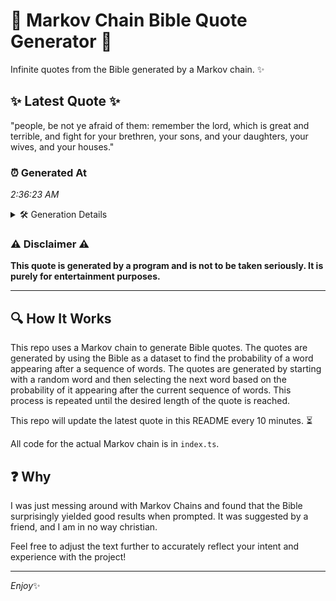 # 📖 Markov Chain Bible Quote Generator 📖

Infinite quotes from the Bible generated by a Markov chain. ✨

## ✨ Latest Quote ✨
"people, be not ye afraid of them: remember the lord, which is great and terrible, and fight for your brethren, your sons, and your daughters, your wives, and your houses."

### ⏰ Generated At
*2:36:23 AM*

<details>
    <summary>🛠️ Generation Details</summary>
    <p>
        <strong>🌱 Seed:</strong> people,<br>
        <strong>🔄 Iterations:</strong> 29<br>
        <strong>📜 Context History:</strong><br>[ people, ]: be<br>[ people,, be ]: not<br>[ people,, be, not ]: ye<br>[ people,, be, not, ye ]: afraid<br>[ people,, be, not, ye, afraid ]: of<br>[ people,, be, not, ye, afraid, of ]: them:<br>[ be, not, ye, afraid, of, them: ]: remember<br>[ not, ye, afraid, of, them:, remember ]: the<br>[ ye, afraid, of, them:, remember, the ]: lord,<br>[ afraid, of, them:, remember, the, lord, ]: which<br>[ of, them:, remember, the, lord,, which ]: is<br>[ them:, remember, the, lord,, which, is ]: great<br>[ remember, the, lord,, which, is, great ]: and<br>[ the, lord,, which, is, great, and ]: terrible,<br>[ lord,, which, is, great, and, terrible, ]: and<br>[ which, is, great, and, terrible,, and ]: fight<br>[ is, great, and, terrible,, and, fight ]: for<br>[ great, and, terrible,, and, fight, for ]: your<br>[ and, terrible,, and, fight, for, your ]: brethren,<br>[ terrible,, and, fight, for, your, brethren, ]: your<br>[ and, fight, for, your, brethren,, your ]: sons,<br>[ fight, for, your, brethren,, your, sons, ]: and<br>[ for, your, brethren,, your, sons,, and ]: your<br>[ your, brethren,, your, sons,, and, your ]: daughters,<br>[ brethren,, your, sons,, and, your, daughters, ]: your<br>[ your, sons,, and, your, daughters,, your ]: wives,<br>[ sons,, and, your, daughters,, your, wives, ]: and<br>[ and, your, daughters,, your, wives,, and ]: your<br>[ your, daughters,, your, wives,, and, your ]: houses.<br>
    </p>
</details>

### ⚠️ Disclaimer ⚠️
**This quote is generated by a program and is not to be taken seriously. It is purely for entertainment purposes.**

---

## 🔍 How It Works

This repo uses a Markov chain to generate Bible quotes. The quotes are generated by using the Bible as a dataset to find the probability of a word appearing after a sequence of words. The quotes are generated by starting with a random word and then selecting the next word based on the probability of it appearing after the current sequence of words. This process is repeated until the desired length of the quote is reached.

This repo will update the latest quote in this README every 10 minutes. ⏳

All code for the actual Markov chain is in `index.ts`.

## ❓ Why

I was just messing around with Markov Chains and found that the Bible surprisingly yielded good results when prompted. 
It was suggested by a friend, and I am in no way christian.

Feel free to adjust the text further to accurately reflect your intent and experience with the project!

---

*Enjoy*✨
